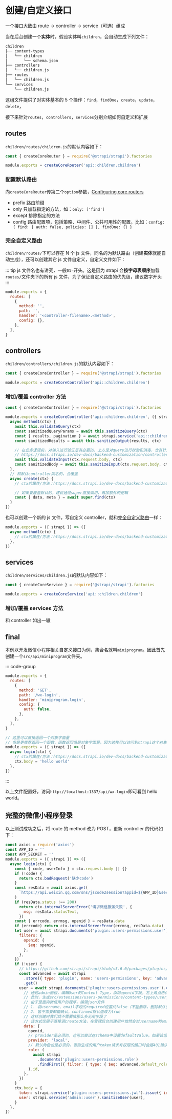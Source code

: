 # 创建/自定义接口

一个接口大致由 route -> controller -> service（可选）组成

当在后台创建一个**实体**时，假设实体叫`children`，会自动生成下列文件：

```bash
children
├── content-types
│   └── children
│       └── schema.json
├── controllers
│   └── children.js
├── routes
│   └── children.js
└── services
    └── children.js
```

这组文件提供了对实体基本的 5 个操作：`find`，`findOne`，`create`，`update`，`delete`，

接下来针对`routes`，`controllers`，`services`分别介绍如何自定义和扩展

## routes

`children/routes/children.js`的默认内容如下：

```javascript
const { createCoreRouter } = require('@strapi/strapi').factories

module.exports = createCoreRouter('api::children.children')
```

### 配置默认路由

向`createCoreRouter`传第二个`option`参数，[Configuring core routers](https://docs.strapi.io/dev-docs/backend-customization/routes#configuring-core-routers)

- prefix 路由前缀
- only 只加载指定的方法，如：`only: ['find']`
- except 排除指定的方法
- config 路由配置项，包括策略、中间件、公共可用性的配置。比如：`config: { find: { auth: false, policies: [] }, findOne: {} }`

### 完全自定义路由

`children/routes/`下可以存在 N 个 js 文件，同名的为默认路由（创建**实体**就能自动生成），还可以创建其它 js 文件自定义，自定义文件如下：

::: tip
js 文件名也有讲究，一般`01-`开头。这是因为 strapi 会**按字母表顺序**加载`routes/`文件夹下的所有 js 文件，为了保证自定义路由的优先级，建议数字开头
:::

```javascript
module.exports = {
  routes: [
    {
      method: '',
      path: '',
      handler: '<controller-filename>.<method>',
      config: {},
    },
  ],
}
```

## controllers

`children/controllers/children.js`的默认内容如下：

```javascript
const { createCoreController } = require('@strapi/strapi').factories

module.exports = createCoreController('api::children.children')
```

### 增加/覆盖 controller 方法

```javascript
const { createCoreController } = require('@strapi/strapi').factories

module.exports = createCoreController('api::children.children', ({ strapi }) => {
  async method1(ctx) {
    await this.validateQuery(ctx)
    const sanitizedQueryParams = await this.sanitizeQuery(ctx)
    const { results, pagination } = await strapi.service('api::children.children').find(sanitizedQueryParams)
    const sanitizedResults = await this.sanitizeOutput(results, ctx)

    // 在业务逻辑前，对输入进行验证是有必要的，上方是对query进行校验和消毒，也有针对data的方法
    // https://docs.strapi.io/dev-docs/backend-customization/controllers#sanitization-and-validation-in-controllers
    await this.validateInput(ctx.request.body, ctx)
    const sanitizedBody = await this.sanitizeInput(ctx.request.body, ctx)
  },
  // 和默认controller同名的，会覆盖
  async create(ctx) {
    // ctx的属性/方法：https://docs.strapi.io/dev-docs/backend-customization/requests-responses

    // 如果要覆盖默认的，建议通过super直接调用，再加额外的逻辑
    const { data, meta } = await super.find(ctx)
  }
})
```

也可以创建一个新的 js 文件，写自定义 controller，就和[完全自定义路由](#完全自定义路由)一样：

```javascript
module.exports = ({ strapi }) => ({
  async method1(ctx) {
    // ctx的属性/方法：https://docs.strapi.io/dev-docs/backend-customization/requests-responses
  },
})
```

## services

`children/services/children.js`的默认内容如下：

```javascript
const { createCoreService } = require('@strapi/strapi').factories

module.exports = createCoreService('api::children.children')
```

### 增加/覆盖 services 方法

和 controller 如出一辙

## final

本例以开发微信小程序相关自定义接口为例，集合名就叫`miniprogram`。因此首先创建一个`src/api/miniprogram`文件夹。

::: code-group

```js [src/api/miniprogram/routes/miniprogram.js]
module.exports = {
  routes: [
    {
      method: 'GET',
      path: '/wx-login',
      handler: 'miniprogram.login',
      config: {
        auth: false,
      },
    },
  ],
}
```

```js [src/api/miniprogram/controllers/miniprogram.js]
// 这里可以直接返回一个对象字面量
// 但是更推荐返回一个函数，函数返回值是对象字面量。因为这样可以访问到strapi这个对象
module.exports = ({ strapi }) => ({
  async login(ctx) {
    // ctx的属性/方法：https://docs.strapi.io/dev-docs/backend-customization/requests-responses
    ctx.body = 'hello world'
  },
})
```

:::

以上文件配置好，访问`http://localhost:1337/api/wx-login`即可看到 hello world。

## 完整的微信小程序登录

以上测试成功之后，将 route 的 method 改为 POST，更新 controller 的代码如下：

```javascript
const axios = require('axios')
const APP_ID = ''
const APP_SECRET = ''
module.exports = ({ strapi }) => ({
  async login(ctx) {
    const { code, userInfo } = ctx.request.body || {}
    if (!code) {
      return ctx.badRequest('缺少code')
    }
    const resData = await axios.get(
      `https://api.weixin.qq.com/sns/jscode2session?appid=${APP_ID}&secret=${APP_SECRET}&js_code=${code}&grant_type=authorization_code`
    )
    if (resData.status !== 200)
      return ctx.internalServerError('请求微信服务失败', {
        msg: resData.statusText,
      })
    const { errcode, errmsg, openid } = resData.data
    if (errcode) return ctx.internalServerError(errmsg, resData.data)
    let user = await strapi.documents('plugin::users-permissions.user').findFirst({
      filters: {
        openid: {
          $eq: openid,
        },
      },
    })
    if (!user) {
      // https://github.com/strapi/strapi/blob/v5.6.0/packages/plugins/users-permissions/server/controllers/user.js
      const advanced = await strapi
        .store({ type: 'plugin', name: 'users-permissions', key: 'advanced' })
        .get()
      user = await strapi.documents('plugin::users-permissions.user').create({
        // 通过admin面板，编辑User的Content Type，添加openid字段，右上角点击保存
        // 此时，生成src/extensions/users-permissions/content-types/user/schema.json
        // 由于是面向微信用户的程序，编辑json文件
        // 1. 将username、email字段的required设置成false（不能删除，删除默认就是true）
        // 2. 暂不需要邮箱确认，confirmed默认值改为true
        // 这样创建时我们就不需要填那么多无用字段了
        // 该方式仅限于直接调create方法，在管理后台创建用户依然会对username和email做校验
        data: {
          openid,
          // provider是必须的，也可以尝试在schema中设置defaultValue。如果该值为null，在web端通过邮箱和密码请求登录接口/api/auth/local时，就会报400的错误
          provider: 'local',
          // 默认角色也是必须的，否则生成的用户token请求有权限的接口时会报401错误
          role: (
            await strapi
              .documents('plugin::users-permissions.role')
              .findFirst({ filter: { type: { $eq: advanced.default_role } } })
          ).id,
        },
      })
    }
    ctx.body = {
      token: strapi.service('plugin::users-permissions.jwt').issue({ id: user.id }),
      user: strapi.service('admin::user').sanitizeUser(user),
    }
  },
})
```
